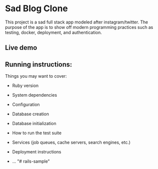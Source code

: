 # Sad Blog Clone

This project is a sad full stack app modeled after instagram/twitter. The purpose of the app is to show off modern programming practices such as testing, docker, deployment, and authentication.

## Live demo 

## Running instructions:


Things you may want to cover:

* Ruby version

* System dependencies

* Configuration

* Database creation

* Database initialization

* How to run the test suite

* Services (job queues, cache servers, search engines, etc.)

* Deployment instructions

* ...
"# rails-sample" 
